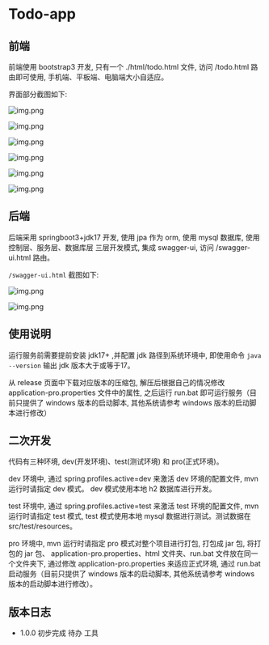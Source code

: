 # Todo-app

## 前端

前端使用 bootstrap3 开发, 只有一个 ./html/todo.html 文件, 访问 /todo.html 路由即可使用, 手机端、平板端、电脑端大小自适应。

界面部分截图如下:

![img.png](./docs/imgs/img.png)

![img.png](./docs/imgs/img2.png)

![img.png](./docs/imgs/img3.png)

![img.png](./docs/imgs/img4.png)

![img.png](./docs/imgs/img5.png)

![img.png](./docs/imgs/img6.png)

## 后端

后端采用 springboot3+jdk17 开发, 使用 jpa 作为 orm, 使用 mysql 数据库, 使用 控制层、服务层、数据库层 三层开发模式, 集成 swagger-ui, 访问 /swagger-ui.html 路由。

`/swagger-ui.html` 截图如下:

![img.png](./docs/imgs/img6.png)

![img.png](./docs/imgs/img7.png)

## 使用说明

运行服务前需要提前安装 jdk17+ ,并配置 jdk 路径到系统环境中, 即使用命令 `java --version` 输出 jdk 版本大于或等于17。

从 release 页面中下载对应版本的压缩包, 解压后根据自己的情况修改 application-pro.properties 文件中的属性, 之后运行 run.bat 即可运行服务（目前只提供了 windows 版本的启动脚本, 其他系统请参考 windows 版本的启动脚本进行修改）

## 二次开发

代码有三种环境, dev(开发环境)、test(测试环境) 和 pro(正式环境)。

dev 环境中, 通过 spring.profiles.active=dev 来激活 dev 环境的配置文件, mvn 运行时请指定 dev 模式。 dev 模式使用本地 h2 数据库进行开发。

test 环境中, 通过 spring.profiles.active=test 来激活 test 环境的配置文件, mvn 运行时请指定 test 模式, test 模式使用本地 mysql 数据进行测试。测试数据在 src/test/resources。

pro 环境中, mvn 运行时请指定 pro 模式对整个项目进行打包, 打包成 jar 包, 将打包的 jar 包、 application-pro.properties、html 文件夹、run.bat 文件放在同一个文件夹下, 通过修改 application-pro.properties 来适应正式环境, 通过 run.bat 启动服务（目前只提供了 windows 版本的启动脚本, 其他系统请参考 windows 版本的启动脚本进行修改）。 


##  版本日志

- 1.0.0 初步完成 待办 工具

